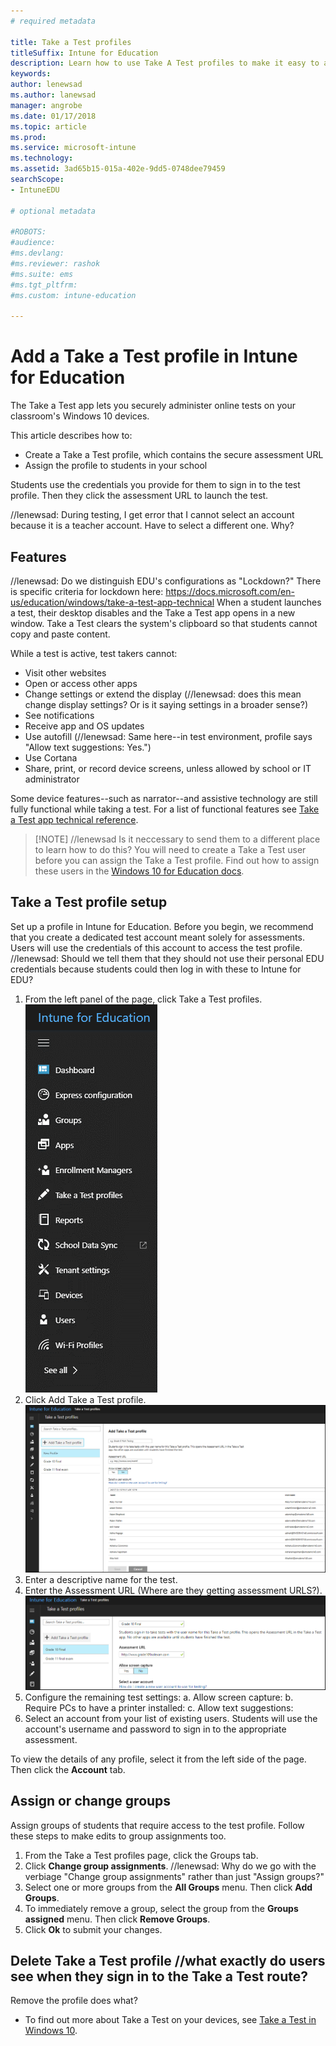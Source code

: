 ```yaml
---
# required metadata

title: Take a Test profiles
titleSuffix: Intune for Education
description: Learn how to use Take A Test profiles to make it easy to administer and capture student test results.
keywords:
author: lenewsad
ms.author: lanewsad
manager: angrobe
ms.date: 01/17/2018
ms.topic: article
ms.prod:
ms.service: microsoft-intune
ms.technology:
ms.assetid: 3ad65b15-015a-402e-9dd5-0748dee79459
searchScope:
- IntuneEDU

# optional metadata

#ROBOTS:
#audience:
#ms.devlang:
#ms.reviewer: rashok
#ms.suite: ems
#ms.tgt_pltfrm: 
#ms.custom: intune-education

---
```


# Add a Take a Test profile in Intune for Education
The Take a Test app lets you securely administer online tests on your classroom's Windows 10 devices.

This article describes how to:
* Create a Take a Test profile, which contains the secure assessment URL
* Assign the profile to students in your school

Students use the credentials you provide for them to sign in to the test profile. Then they click the assessment URL to launch the test. 

//lenewsad: During testing, I get error that I cannot select an account because it is a teacher account. Have to select a different one. Why?

## Features
//lenewsad: Do we distinguish EDU's configurations as "Lockdown?" There is specific criteria for lockdown here: https://docs.microsoft.com/en-us/education/windows/take-a-test-app-technical 
When a student launches a test, their desktop disables and the Take a Test app opens in a new window. Take a Test clears the system's clipboard so that students cannot copy and paste content.

While a test is active, test takers cannot:

* Visit other websites
* Open or access other apps 
* Change settings or extend the display (//lenewsad: does this mean change display settings? Or is it saying settings in a broader sense?)
* See notifications
* Receive app and OS updates
* Use autofill (//lenewsad: Same here--in test environment, profile says "Allow text suggestions: Yes.")
* Use Cortana
* Share, print, or record device screens, unless allowed by school or IT administrator

Some device features--such as narrator--and assistive technology are still fully functional while taking a test. For a list of functional features see [Take a Test app technical reference](https://docs.microsoft.com/en-us/education/windows/take-a-test-app-technical).


> [!NOTE] //lenewsad Is it neccessary to send them to a different place to learn how to do this? 
> You will need to create a Take a Test user before you can assign the Take a Test profile. Find out how to assign these users in the [Windows 10 for Education docs](https://technet.microsoft.com/edu/windows/take-a-test-multiple-pcs).

## Take a Test profile setup
Set up a profile in Intune for Education. Before you begin, we recommend that you create a dedicated test account meant solely for assessments. Users will use the credentials of this account to access the test profile. //lenewsad: Should we tell them that they should not use their personal EDU credentials because students could then log in with these to Intune for EDU?

1. From the left panel of the page, click Take a Test profiles. ![List of options in the sidebar](./media/dashboard-002-left-sidebar-list.png)
2.  Click Add Take a Test profile.
 ![Select Add a Take A Test profile button in the left hand side](./media/takeatest-001-new-profile.png)
3. Enter a descriptive name for the test.
4. Enter the Assessment URL (Where are they getting assessment URLS?).
 ![Take a test profile window](./media/takeatest-002-new-profile-edit-window.png)
5. Configure the remaining test settings:
    a. Allow screen capture:
    b. Require PCs to have a printer installed:
    c. Allow text suggestions:
6. Select an account from your list of existing users. Students will use the account's username and password to sign in to the appropriate assessment.

To view the details of any profile, select it from the left side of the page. Then click the **Account** tab. 


## Assign or change groups
Assign groups of students that require access to the test profile. Follow these steps to make edits to group assignments too.
1. From the Take a Test profiles page, click the Groups tab. 
2. Click **Change group assignments**. //lenewsad: Why do we go with the verbiage "Change group assignments" rather than just "Assign groups?"
3. Select one or more groups from the **All Groups** menu. Then click **Add Groups**. 
4. To immediately remove a group, select the group from the **Groups assigned** menu. Then click **Remove Groups**.
5. Click **Ok** to submit your changes.

## Delete Take a Test profile    //what exactly do users see when they sign in to the Take a Test route?
Remove the profile does what?


- To find out more about Take a Test on your devices, see [Take a Test in Windows 10](https://technet.microsoft.com/edu/windows/take-tests-in-windows-10).
